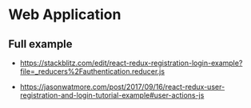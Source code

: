 # Web Application

## Full example

- https://stackblitz.com/edit/react-redux-registration-login-example?file=_reducers%2Fauthentication.reducer.js

- https://jasonwatmore.com/post/2017/09/16/react-redux-user-registration-and-login-tutorial-example#user-actions-js